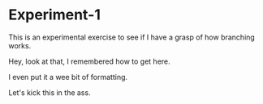 # Experiment-1
<p>This is an experimental exercise to see if I have a grasp of how branching works. </p>
<p>Hey, look at that, I remembered how to get here. </p>
<p>I even put it a wee bit of formatting.</p>
<p>Let's kick this in the ass.</p>
